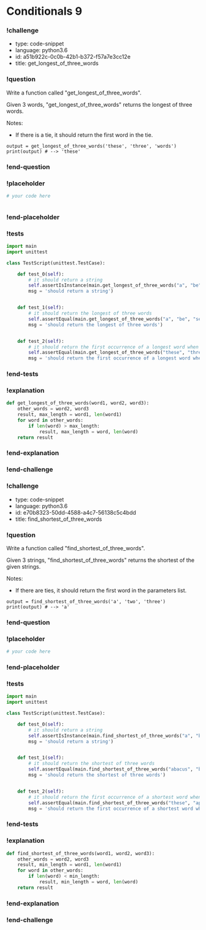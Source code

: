 # Conditionals 9

### !challenge

* type: code-snippet
* language: python3.6
* id: a51b922c-0c0b-42b1-b372-f57a7e3cc12e
* title: get_longest_of_three_words

### !question

Write a function called "get_longest_of_three_words".

Given 3 words, "get_longest_of_three_words" returns the longest of three words.

Notes:
* If there is a tie, it should return the first word in the tie.

```
output = get_longest_of_three_words('these', 'three', 'words')
print(output) # --> 'these'
```

### !end-question

### !placeholder

```python
# your code here



```

### !end-placeholder

### !tests

```python
import main
import unittest

class TestScript(unittest.TestCase):

    def test_0(self):
        # it should return a string
        self.assertIsInstance(main.get_longest_of_three_words("a", "be", "see"), str,
        msg = 'should return a string')


    def test_1(self):
        # it should return the longest of three words
        self.assertEqual(main.get_longest_of_three_words("a", "be", "see"), "see",
        msg = 'should return the longest of three words')


    def test_2(self):
        # it should return the first occurrence of a longest word when there is a tie
        self.assertEqual(main.get_longest_of_three_words("these", "three", "words"), "these",
        msg = 'should return the first occurrence of a longest word when there is a tie')

```

### !end-tests

### !explanation
```python
def get_longest_of_three_words(word1, word2, word3):
    other_words = word2, word3
    result, max_length = word1, len(word1)
    for word in other_words:
        if len(word) > max_length:
            result, max_length = word, len(word)
    return result
```
### !end-explanation

### !end-challenge

### !challenge

* type: code-snippet
* language: python3.6
* id: e70b8323-50dd-4588-a4c7-56138c5c4bdd
* title: find_shortest_of_three_words

### !question

Write a function called "find_shortest_of_three_words".

Given 3 strings, "find_shortest_of_three_words" returns the shortest of the given strings.

Notes:
* If there are ties, it should return the first word in the parameters list.

```
output = find_shortest_of_three_words('a', 'two', 'three')
print(output) # --> 'a'
```

### !end-question

### !placeholder

```python
# your code here


```

### !end-placeholder

### !tests

```python
import main
import unittest

class TestScript(unittest.TestCase):

    def test_0(self):
        # it should return a string
        self.assertIsInstance(main.find_shortest_of_three_words("a", "be", "see"), str,
        msg = 'should return a string')


    def test_1(self):
        # it should return the shortest of three words
        self.assertEqual(main.find_shortest_of_three_words("abacus", "be", "see"), "be",
        msg = 'should return the shortest of three words')


    def test_2(self):
        # it should return the first occurrence of a shortest word when there is a tie
        self.assertEqual(main.find_shortest_of_three_words("these", "apple", "words"), "these",
        msg = 'should return the first occurrence of a shortest word when there is a tie')
```

### !end-tests

### !explanation
```python
def find_shortest_of_three_words(word1, word2, word3):
    other_words = word2, word3
    result, min_length = word1, len(word1)
    for word in other_words:
        if len(word) < min_length:
            result, min_length = word, len(word)
    return result
```
### !end-explanation

### !end-challenge
